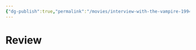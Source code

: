 ```yaml
---
{"dg-publish":true,"permalink":"/movies/interview-with-the-vampire-1994/","created":"2024-05-07","updated":"2024-06-17"}
---
```



# Review
